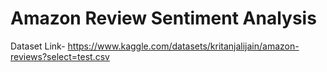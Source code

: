 # Amazon Review Sentiment Analysis

Dataset Link- https://www.kaggle.com/datasets/kritanjalijain/amazon-reviews?select=test.csv
